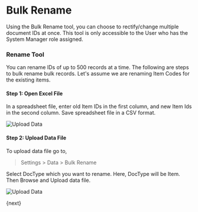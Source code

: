 <!-- add-breadcrumbs -->
# Bulk Rename

Using the Bulk Rename tool, you can choose to rectify/change multiple document IDs at once. This tool is only accessible to the User who has the System Manager role assigned.

### Rename Tool

You can rename IDs of up to 500 records at a time. The following are steps to bulk rename bulk records. Let's assume we are renaming Item Codes for the existing items.

#### Step 1: Open Excel File

In a spreadsheet file, enter old Item IDs in the first column, and new Item Ids in the second column. Save spreadsheet file in a CSV format.

![Upload Data](/docs/v13/assets/img/using-erpnext/using-bulk-rename-1.png)

#### Step 2: Upload Data File

To upload data file go to,

> Settings > Data > Bulk Rename

Select DocType which you want to rename. Here, DocType will be Item. Then Browse and Upload data file.

![Upload Data](/docs/v13/assets/img/using-erpnext/using-bulk-rename-2.gif)

{next}

<!-- markdown -->